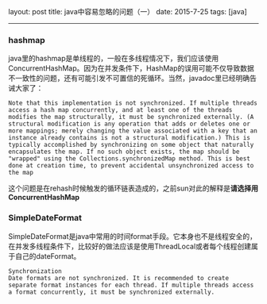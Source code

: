 layout: post
title: java中容易忽略的问题（一）
date: 2015-7-25
tags: [java]

---
<!--more-->
### hashmap
java里的hashmap是单线程的，一般在多线程情况下，我们应该使用ConcurrentHashMap。因为在并发条件下，HashMap的误用可能不仅导致数据不一致性的问题，还有可能引发不可置信的死循环。当然，javadoc里已经明确告诫大家了：

```
Note that this implementation is not synchronized. If multiple threads access a hash map concurrently, and at least one of the threads modifies the map structurally, it must be synchronized externally. (A structural modification is any operation that adds or deletes one or more mappings; merely changing the value associated with a key that an instance already contains is not a structural modification.) This is typically accomplished by synchronizing on some object that naturally encapsulates the map. If no such object exists, the map should be "wrapped" using the Collections.synchronizedMap method. This is best done at creation time, to prevent accidental unsynchronized access to the map
```

这个问题是在rehash时候触发的循环链表造成的，之前sun对此的解释是**请选择用ConcurrentHashMap**

### SimpleDateFormat
SimpleDateFormat是java中常用的时间format手段。它本身也不是线程安全的，在并发多线程条件下，比较好的做法应该是使用ThreadLocal或者每个线程创建属于自己的dateFormat。

```
Synchronization
Date formats are not synchronized. It is recommended to create separate format instances for each thread. If multiple threads access a format concurrently, it must be synchronized externally.
```
